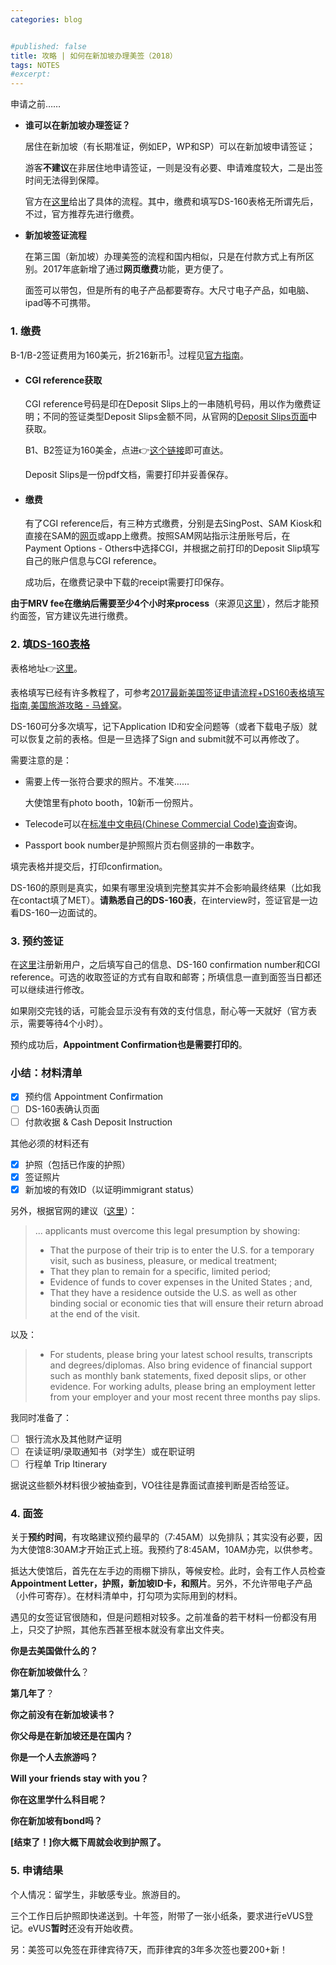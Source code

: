 ```yaml
---
categories: blog


#published: false 
title: 攻略 | 如何在新加坡办理美签（2018）
tags: NOTES
#excerpt: 
---
```



<!--more-->

申请之前……

- **谁可以在新加坡办理签证？**

  居住在新加坡（有长期准证，例如EP，WP和SP）可以在新加坡申请签证；

  游客**不建议**在非居住地申请签证，一则是没有必要、申请难度较大，二是出签时间无法得到保障。

  官方在[这里](http://www.ustraveldocs.com/sg)给出了具体的流程。其中，缴费和填写DS-160表格无所谓先后，不过，官方推荐先进行缴费。

- **新加坡签证流程**

  在第三国（新加坡）办理美签的流程和国内相似，只是在付款方式上有所区别。2017年底新增了通过**网页缴费**功能，更方便了。

  面签可以带包，但是所有的电子产品都要寄存。大尺寸电子产品，如电脑、ipad等不可携带。

### 1. **缴费**

   B-1/B-2签证费用为160美元，折216新币<sup>[1](http://www.ustraveldocs.com/sg/sg-niv-visafeeinfo.asp)</sup>。过程见[官方指南](http://www.ustraveldocs.com/sg/sg-niv-paymentinfo.asp)。

   - ####  CGI reference获取

     CGI reference号码是印在Deposit Slips上的一串随机号码，用以作为缴费证明；不同的签证类型Deposit Slips金额不同，从官网的[Deposit Slips页面](http://www.ustraveldocs.com/sg/sg-niv-paymentinfo.asp#DepositSlips)中获取。

     B1、B2签证为160美金，点进:point_right:[这个链接](http://www.ustraveldocs.com/sg/SingaporeDepositSlip.html?fee=73&quantity=01)即可直达。

     Deposit Slips是一份pdf文档，需要打印并妥善保存。

   - #### 缴费

     有了CGI reference后，有三种方式缴费，分别是去SingPost、SAM Kiosk和直接在SAM的[网页](https://www.mysam.sg/index.jsp)或app上缴费。按照SAM网站指示注册账号后，在Payment Options - Others中选择CGI，并根据之前打印的Deposit Slip填写自己的账户信息与CGI reference。

     成功后，在缴费记录中下载的receipt需要打印保存。


   **由于MRV fee在缴纳后需要至少4个小时来process**（来源见[这里](http://www.ustraveldocs.com/sg/sg-svc-studentexchangeprogram.asp)），然后才能预约面签，官方建议先进行缴费。

   

### 2. **填[DS-160表格](https://ceac.state.gov/genniv/)**

   表格地址:point_right:[这里](https://ceac.state.gov/genniv/)。

   表格填写已经有许多教程了，可参考[2017最新美国签证申请流程+DS160表格填写指南,美国旅游攻略 - 马蜂窝](http://www.mafengwo.cn/i/5697539.html)。

   DS-160可分多次填写，记下Application ID和安全问题等（或者下载电子版）就可以恢复之前的表格。但是一旦选择了Sign and submit就不可以再修改了。

   需要注意的是：

   - 需要上传一张符合要求的照片。不准笑……

     大使馆里有photo booth，10新币一份照片。

   - Telecode可以在[标准中文电码(Chinese Commercial Code)查询](https://apps.chasedream.com/chinese-commercial-code/)查询。

   - Passport book number是护照照片页右侧竖排的一串数字。

填完表格并提交后，打印confirmation。

DS-160的原则是真实，如果有哪里没填到完整其实并不会影响最终结果（比如我在contact填了MET）。**请熟悉自己的DS-160表**，在interview时，签证官是一边看DS-160一边面试的。

   

### 3. **预约签证**

   在[这里](https://cgifederal.secure.force.com/?language=English&country=Singapore)注册新用户，之后填写自己的信息、DS-160 confirmation number和CGI reference。可选的收取签证的方式有自取和邮寄；所填信息一直到面签当日都还可以继续进行修改。

   如果刚交完钱的话，可能会显示没有有效的支付信息，耐心等一天就好（官方表示，需要等待4个小时）。

  预约成功后，**Appointment Confirmation也是需要打印的**。



### 小结：材料清单


- [x] 预约信 Appointment Confirmation
- [ ] DS-160表确认页面
- [ ] 付款收据 & Cash Deposit Instruction

其他必须的材料还有
- [x] 护照（包括已作废的护照）
- [x] 签证照片
- [x] 新加坡的有效ID（以证明immigrant status）

另外，根据官网的建议（[这里](http://www.ustraveldocs.com/sg/sg-niv-typeb1b2.asp)）：

> ... applicants must overcome this legal presumption by showing: 
>
> - That the purpose of their trip is to enter the U.S. for a temporary visit, such as business, pleasure, or medical treatment;
> - That they plan to remain for a specific, limited period;
> - Evidence of funds to cover expenses in the United States ; and,
> - That they have a residence outside the U.S. as well as other binding social or economic ties that will ensure their return abroad at the end of the visit.

以及：

>- For students, please bring your latest school results, transcripts and degrees/diplomas. Also bring evidence of financial support such as monthly bank statements, fixed deposit slips, or other evidence. For working adults, please bring an employment letter from your employer and your most recent three months pay slips.

我同时准备了：

- [ ] 银行流水及其他财产证明
- [ ] 在读证明/录取通知书（对学生）或在职证明
- [ ] 行程单 Trip Itinerary 

据说这些额外材料很少被抽查到，VO往往是靠面试直接判断是否给签证。

### 4. 面签

关于**预约时间**，有攻略建议预约最早的（7:45AM）以免排队；其实没有必要，因为大使馆8:30AM才开始正式上班。我预约了8:45AM，10AM办完，以供参考。

抵达大使馆后，首先在左手边的雨棚下排队，等候安检。此时，会有工作人员检查**Appointment Letter，护照，新加坡ID卡，和照片**。另外，不允许带电子产品（小件可寄存）。在材料清单中，打勾项为实际用到的材料。

遇见的女签证官很随和，但是问题相对较多。之前准备的若干材料一份都没有用上，只交了护照，其他东西甚至根本就没有拿出文件夹。

**你是去美国做什么的？**

**你在新加坡做什么**？

**第几年了**？

**你之前没有在新加坡读书？**

**你父母是在新加坡还是在国内？**

**你是一个人去旅游吗？**

**Will your friends stay with you？**

**你在这里学什么科目呢？**

**你在新加坡有bond吗？**

**[结束了！]你大概下周就会收到护照了。**

### 5. 申请结果

个人情况：留学生，非敏感专业。旅游目的。

三个工作日后护照即快递送到。十年签，附带了一张小纸条，要求进行eVUS登记。eVUS**暂时**还没有开始收费。

另：美签可以免签在菲律宾待7天，而菲律宾的3年多次签也要200+新！
